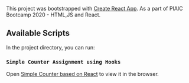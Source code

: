This project was bootstrapped with [Create React App](https://github.com/facebook/create-react-app). As a part of PIAIC Bootcamp 2020 - HTML,JS and React.
## Available Scripts

In the project directory, you can run:

### `Simple Counter Assignment using Hooks`

Open [Simple Counter based on React](reactcodee.surge.sh) to view it in the browser.

